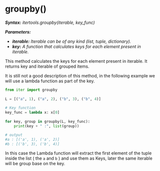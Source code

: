 # groupby()

***Syntax:** itertools.groupby(iterable, key_func)*

***Parameters:***

- ***iterable:** Iterable can be of any kind (list, tuple, dictionary).*
- ***key:** A function that calculates keys for each element present in iterable.*

This method calculates the keys for each element present in iterable. It returns key and iterable of grouped items.

It is still not a good description of this method, in the following example we will use a lambda function as part of the key. 

```python
from iter import groupby
  
L = [("a", 1), ("a", 2), ("b", 3), ("b", 4)]
  
# Key function
key_func = lambda x: x[0]
  
for key, group in groupby(L, key_func):
    print(key + " :", list(group))

# output
#a : [('a', 1), ('a', 2)]
#b : [('b', 3), ('b', 4)]
```

In this case the Lambda function will extract the first element of the tuple inside the list ( the `a` and `b` ) and use them as Keys, later the same iterable will be group base on the key.